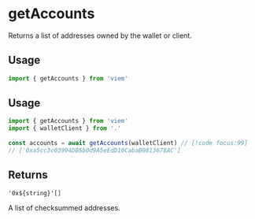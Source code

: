 # getAccounts

Returns a list of addresses owned by the wallet or client.

## Usage

```ts
import { getAccounts } from 'viem'
```

## Usage

```ts
import { getAccounts } from 'viem'
import { walletClient } from '.'
 
const accounts = await getAccounts(walletClient) // [!code focus:99]
// ['0xa5cc3c03994DB5b0d9A5eEdD10CabaB0813678AC']
```

## Returns

`'0x${string}'[]`

A list of checksummed addresses.


